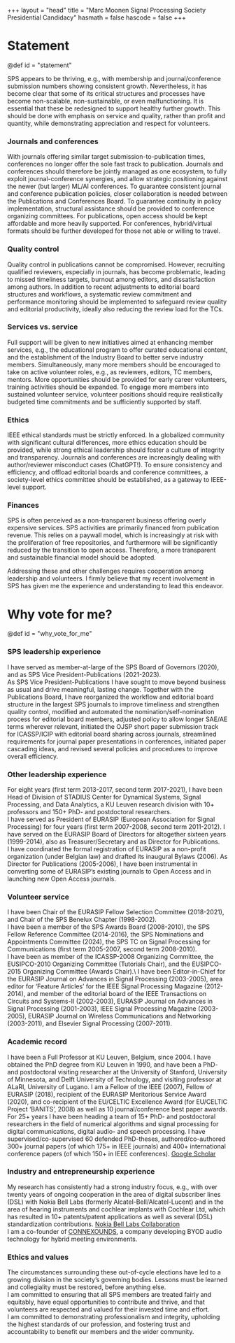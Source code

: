 +++
layout = "head"
title = "Marc Moonen Signal Processing Society Presidential Candidacy"
hasmath = false
hascode = false
+++

# Statement
@def id = "statement"

SPS appears to be thriving, e.g., with membership and journal/conference submission numbers showing consistent growth. Nevertheless, it has become clear that some of its critical structures and processes have become non-scalable, non-sustainable, or even malfunctioning. It is essential that these be redesigned to support healthy further growth. This should be done with emphasis on service and quality, rather than profit and quantity, while demonstrating appreciation and respect for volunteers. 
 
### Journals and conferences
With journals offering similar target submission-to-publication times, conferences no longer offer the sole fast track to publication. Journals and conferences should therefore be jointly managed as one ecosystem, to fully exploit journal-conference synergies, and allow strategic positioning against the newer (but larger) ML/AI conferences. To guarantee consistent journal and conference publication policies, closer collaboration is needed between the Publications and Conferences Board. To guarantee continuity in policy implementation, structural assistance should be provided to conference organizing committees. For publications, open access should be kept affordable and more heavily supported. For conferences, hybrid/virtual formats should be further developed for those not able or willing to travel.
 
### Quality control
Quality control in publications cannot be compromised. However, recruiting qualified reviewers, especially in journals, has become problematic, leading to missed timeliness targets, burnout among editors, and dissatisfaction among authors. In addition to recent adjustments to editorial board structures and workflows, a systematic review commitment and performance monitoring should be implemented to safeguard review quality and editorial productivity, ideally also reducing the review load for the TCs.
 
### Services vs. service
Full support will be given to new initiatives aimed at enhancing member services, e.g., the educational program to offer curated educational content, and the establishment of the Industry Board to better serve industry members. Simultaneously, many more members should be encouraged to take on active volunteer roles, e.g., as reviewers, editors, TC members, mentors. More opportunities should be provided for early career volunteers, training activities should be expanded. To engage more members into sustained volunteer service, volunteer positions should require realistically budgeted time commitments and be sufficiently supported by staff.
 
### Ethics
IEEE ethical standards must be strictly enforced. In a globalized community with significant cultural differences, more ethics education should be provided, while strong ethical leadership should foster a culture of integrity and transparency. Journals and conferences are increasingly dealing with author/reviewer misconduct cases (ChatGPT!). To ensure consistency and efficiency, and offload editorial boards and conference committees, a society-level ethics committee should be established, as a gateway to IEEE-level support. 
 
### Finances
SPS is often perceived as a non-transparent business offering overly expensive services. SPS activities are primarily financed from publication revenue. This relies on a paywall model, which is increasingly at risk with the proliferation of free repositories, and furthermore will be significantly reduced by the transition to open access. Therefore, a more transparent and sustainable financial model should be adopted.
 
Addressing these and other challenges requires cooperation among leadership and volunteers. I firmly believe that my recent involvement in SPS has given me the experience and understanding to lead this endeavor.

# Why vote for me?
@def id = "why_vote_for_me"

### SPS leadership experience
I have served as member-at-large of the SPS Board of Governors (2020), and as SPS Vice President-Publications (2021-2023).\
As SPS Vice President-Publications I have sought to move beyond business as usual and drive meaningful, lasting change. Together with the Publications Board, I have reorganized the workflow and editorial board structure in the largest SPS journals to improve timeliness and strengthen quality control, modified and automated the nomination/self-nomination process for editorial board members, adjusted policy to allow longer SAE/AE terms wherever relevant, initiated the OJSP short paper submission track for ICASSP/ICIP with editorial board sharing across journals, streamlined requirements for journal paper presentations in conferences, initiated paper cascading ideas, and revised several policies and procedures to improve overall efficiency.

### Other leadership experience 
For eight years (first term 2013-2017, second term 2017-2021), I have been Head of Division of STADIUS Center for Dynamical Systems, Signal Processing, and Data Analytics, a KU Leuven research division with 10+ professors and 150+ PhD- and postdoctoral researchers.\
I have served as President of EURASIP (European Association for Signal Processing) for four years (first term 2007-2008, second term 2011-2012). I have served on the EURASIP Board of Directors for altogether sixteen years (1999-2014), also as Treasurer/Secretary and as Director for Publications.\
I have coordinated the formal registration of EURASIP as a non-profit organization (under Belgian law) and drafted its inaugural Bylaws (2006). As Director for Publications (2005-2006), I have been instrumental in converting some of EURASIP’s existing journals to Open Access and in launching new Open Access journals.  

### Volunteer service
I have been Chair of the EURASIP Fellow Selection Committee (2018-2021), and Chair of the SPS Benelux Chapter (1998-2002).\
I have been a member of the SPS Awards Board (2008-2010), the SPS Fellow Reference Committee (2014-2016), the SPS Nominations and Appointments Committee (2024), the SPS TC on Signal Processing for Communications (first term 2005-2007, second term 2008-2010).\
I have been as member of the ICASSP-2008 Organizing Committee, the EUSIPCO-2010 Organizing Committee (Tutorials Chair), and the EUSIPCO-2015 Organizing Committee (Awards Chair).\ 
I have been Editor-in-Chief for the EURASIP Journal on Advances in Signal Processing (2003-2005), area editor for ‘Feature Articles’ for the IEEE Signal Processing Magazine (2012-2014),  and member of the editorial board of the IEEE Transactions on Circuits and Systems-II (2002-2003), EURASIP Journal on Advances in Signal Processing (2001-2003), IEEE Signal Processing Magazine (2003-2005), EURASIP Journal on Wireless Communications and Networking (2003-2011), and Elsevier Signal Processing (2007-2011). 

### Academic record 
I have been a Full Professor at KU Leuven, Belgium, since 2004. I have obtained the PhD degree from KU Leuven in 1990, and have been a PhD- and postdoctoral visiting researcher at the University of Stanford, University of Minnesota, and Delft University of Technology, and visiting professor at ALaRI, University of Lugano.
I am a Fellow of the IEEE (2007), Fellow of EURASIP (2018), recipient of the EURASIP Meritorious Service Award (2020), and co-recipient of the EU/CELTIC Excellence Award (for EU/CELTIC Project ‘BANITS’, 2008) as well as 10 journal/conference best paper awards.\
For 25+ years I have been heading a team of 15+ PhD- and postdoctoral researchers in the field of numerical algorithms and signal processing for digital communications, digital audio- and speech processing. I have supervised/co-supervised 60 defended PhD-theses, authored/co-authored 300+ journal papers (of which 175+ in IEEE journals) and 400+ international conference papers (of which 150+ in IEEE conferences). 
[Google Scholar](https://scholar.google.com/citations?user=OX95yYsAAAAJ)

### Industry and entrepreneurship experience
My research has consistently had a strong industry focus, e.g., with over twenty years of ongoing cooperation in the area of digital subscriber lines (DSL) with Nokia Bell Labs (formerly Alcatel-Bell/Alcatel-Lucent) and in the area of hearing instruments and cochlear implants with Cochlear Ltd, which has resulted in 10+ patents/patent applications as well as several (DSL) standardization contributions.
[Nokia Bell Labs Collaboration](https://www.bell-labs.com/institute/blog/ku-leuven-professor-reflects-20-years-collaboration-bell-labs/)\
I am a co-founder of [CONNEXOUNDS](https://www.connexounds.com), a company developing BYOD audio technology for hybrid meeting environments. 

### Ethics and values
The circumstances surrounding these out-of-cycle elections have led to a growing division in the society’s governing bodies. Lessons must be learned and collegiality must be restored, before anything else.\
I am committed to ensuring that all SPS members are treated fairly and equitably, have equal opportunities to contribute and thrive, and that volunteers are respected and valued for their invested time and effort.\
I am committed to demonstrating professionalism and integrity, upholding the highest standards of our profession, and fostering trust and accountability to benefit our members and the wider community.


